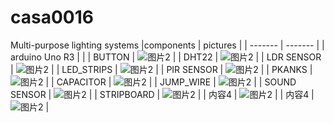 # casa0016
Multi-purpose lighting systems
|components | pictures | 
| ------- | ------- | 
| arduino Uno R3   |    |
| BUTTON   | <img src="URL_2" alt="图片2">   |
| DHT22  | <img src="URL_2" alt="图片2">   |
| LDR SENSOR   | <img src="URL_2" alt="图片2">   |
| LED_STRIPS   | <img src="URL_2" alt="图片2">   |
| PIR SENSOR   | <img src="URL_2" alt="图片2">   |
| PKANKS   | <img src="URL_2" alt="图片2">   |
| CAPACITOR  | <img src="URL_2" alt="图片2">   |
| JUMP_WIRE  | <img src="URL_2" alt="图片2">   |
| SOUND SENSOR   | <img src="[URL_2](https://github.com/liangleiliu-lab/casa0016/blob/main/pictures/sound_sensor.jpg)" alt="图片2">   |
| STRIPBOARD   | <img src="(https://github.com/liangleiliu-lab/casa0016/blob/main/pictures/stripboard.jpg)" alt="图片2">   |
| 内容4   | <img src="URL_2" alt="图片2">   |
| 内容4   | <img src="URL_2" alt="图片2">   |

